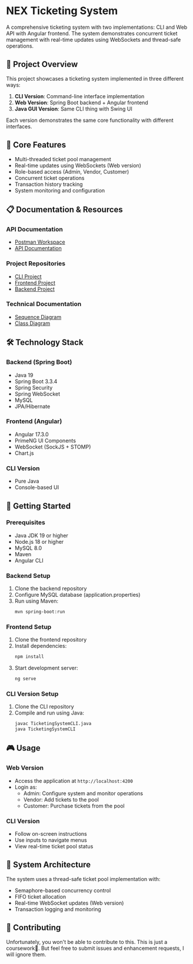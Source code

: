 # NEX Ticketing System

A comprehensive ticketing system with two implementations: CLI and Web API with Angular frontend. The system demonstrates concurrent ticket management with real-time updates using WebSockets and thread-safe operations.

## 🎯 Project Overview

This project showcases a ticketing system implemented in three different ways:

1. **CLI Version**: Command-line interface implementation
2. **Web Version**: Spring Boot backend + Angular frontend
3. **Java GUI Version**: Same CLI thing with Swing UI

Each version demonstrates the same core functionality with different interfaces.

## 🚀 Core Features

- Multi-threaded ticket pool management
- Real-time updates using WebSockets (Web version)
- Role-based access (Admin, Vendor, Customer)
- Concurrent ticket operations
- Transaction history tracking
- System monitoring and configuration

## 📋 Documentation & Resources

### API Documentation

- [Postman Workspace](https://app.getpostman.com/join-team?invite_code=b41725094bd4de203c09424ac4d93709&target_code=4b6069844a757617ae52d15ece864d6f)
- [API Documentation](https://drive.google.com/drive/folders/1-8NeqMdohC05IWJifXioNe7vMjHgWZIW?usp=drive_link)

### Project Repositories

- [CLI Project](https://github.com/AmandhaPanagoda/cli-ticketing-system)
- [Frontend Project](https://github.com/AmandhaPanagoda/ticketing-system-ui)
- [Backend Project](https://github.com/AmandhaPanagoda/ticketing-system)

### Technical Documentation

- [Sequence Diagram](https://drive.google.com/drive/folders/1-8NeqMdohC05IWJifXioNe7vMjHgWZIW?usp=drive_link)
- [Class Diagram](https://drive.google.com/drive/folders/1-8NeqMdohC05IWJifXioNe7vMjHgWZIW?usp=drive_link)

## 🛠️ Technology Stack

### Backend (Spring Boot)

- Java 19
- Spring Boot 3.3.4
- Spring Security
- Spring WebSocket
- MySQL
- JPA/Hibernate

### Frontend (Angular)

- Angular 17.3.0
- PrimeNG UI Components
- WebSocket (SockJS + STOMP)
- Chart.js

### CLI Version

- Pure Java
- Console-based UI

## 🚦 Getting Started

### Prerequisites

- Java JDK 19 or higher
- Node.js 18 or higher
- MySQL 8.0
- Maven
- Angular CLI

### Backend Setup

1. Clone the backend repository
2. Configure MySQL database (application.properties)
3. Run using Maven:
   ```bash
   mvn spring-boot:run
   ```

### Frontend Setup

1. Clone the frontend repository
2. Install dependencies:
   ```bash
   npm install
   ```
3. Start development server:
   ```bash
   ng serve
   ```

### CLI Version Setup

1. Clone the CLI repository
2. Compile and run using Java:
   ```bash
   javac TicketingSystemCLI.java
   java TicketingSystemCLI
   ```

## 🎮 Usage

### Web Version

- Access the application at `http://localhost:4200`
- Login as:
  - Admin: Configure system and monitor operations
  - Vendor: Add tickets to the pool
  - Customer: Purchase tickets from the pool

### CLI Version

- Follow on-screen instructions
- Use inputs to navigate menus
- View real-time ticket pool status

## 🔄 System Architecture

The system uses a thread-safe ticket pool implementation with:

- Semaphore-based concurrency control
- FIFO ticket allocation
- Real-time WebSocket updates (Web version)
- Transaction logging and monitoring

## 🤝 Contributing

Unfortunately, you won't be able to contribute to this. This is just a coursework🥲. But feel free to submit issues and enhancement requests, I will ignore them.
